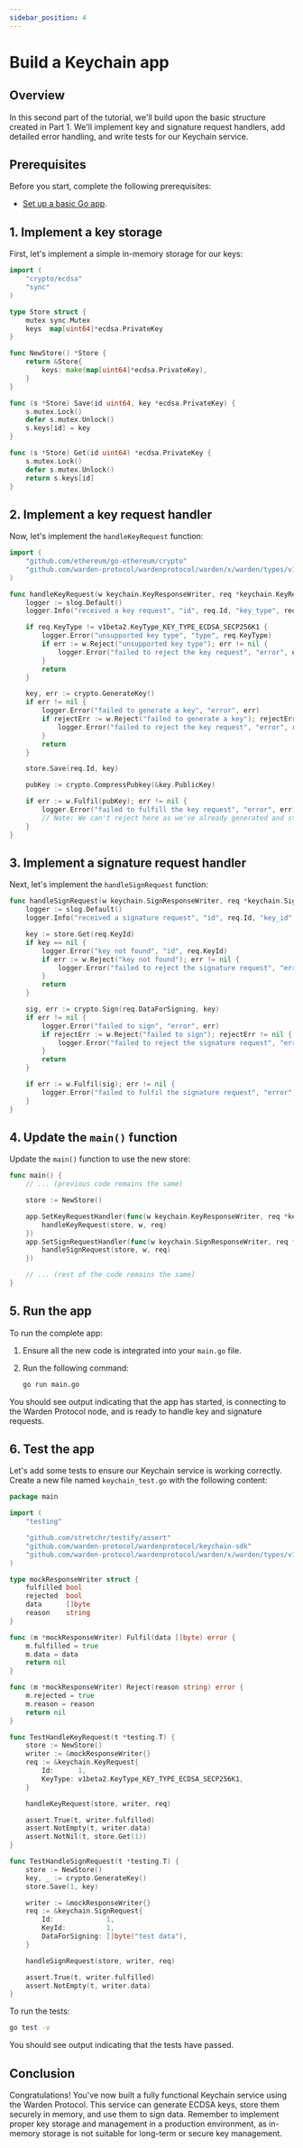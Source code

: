 ```yaml
---
sidebar_position: 4
---
```


# Build a Keychain app

## Overview

In this second part of the tutorial, we'll build upon the basic structure created in Part 1. We'll implement key and signature request handlers, add detailed error handling, and write tests for our Keychain service.

## Prerequisites

Before you start, complete the following prerequisites:

- [Set up a basic Go app](set-up-a-basic-go-app).

## 1. Implement a key storage

First, let's implement a simple in-memory storage for our keys:

```go
import (
    "crypto/ecdsa"
    "sync"
)

type Store struct {
    mutex sync.Mutex
    keys  map[uint64]*ecdsa.PrivateKey
}

func NewStore() *Store {
    return &Store{
        keys: make(map[uint64]*ecdsa.PrivateKey),
    }
}

func (s *Store) Save(id uint64, key *ecdsa.PrivateKey) {
    s.mutex.Lock()
    defer s.mutex.Unlock()
    s.keys[id] = key
}

func (s *Store) Get(id uint64) *ecdsa.PrivateKey {
    s.mutex.Lock()
    defer s.mutex.Unlock()
    return s.keys[id]
}
```

## 2. Implement a key request handler

Now, let's implement the `handleKeyRequest` function:

```go
import (
    "github.com/ethereum/go-ethereum/crypto"
    "github.com/warden-protocol/wardenprotocol/warden/x/warden/types/v1beta2"
)

func handleKeyRequest(w keychain.KeyResponseWriter, req *keychain.KeyRequest) {
    logger := slog.Default()
    logger.Info("received a key request", "id", req.Id, "key_type", req.KeyType)

    if req.KeyType != v1beta2.KeyType_KEY_TYPE_ECDSA_SECP256K1 {
        logger.Error("unsupported key type", "type", req.KeyType)
        if err := w.Reject("unsupported key type"); err != nil {
            logger.Error("failed to reject the key request", "error", err)
        }
        return
    }

    key, err := crypto.GenerateKey()
    if err != nil {
        logger.Error("failed to generate a key", "error", err)
        if rejectErr := w.Reject("failed to generate a key"); rejectErr != nil {
            logger.Error("failed to reject the key request", "error", rejectErr)
        }
        return
    }

    store.Save(req.Id, key)

    pubKey := crypto.CompressPubkey(&key.PublicKey)

    if err := w.Fulfil(pubKey); err != nil {
        logger.Error("failed to fulfill the key request", "error", err)
        // Note: We can't reject here as we've already generated and stored the key
    }
}
```

## 3. Implement a signature request handler

Next, let's implement the `handleSignRequest` function:

```go
func handleSignRequest(w keychain.SignResponseWriter, req *keychain.SignRequest) {
    logger := slog.Default()
    logger.Info("received a signature request", "id", req.Id, "key_id", req.KeyId)

    key := store.Get(req.KeyId)
    if key == nil {
        logger.Error("key not found", "id", req.KeyId)
        if err := w.Reject("key not found"); err != nil {
            logger.Error("failed to reject the signature request", "error", err)
        }
        return
    }

    sig, err := crypto.Sign(req.DataForSigning, key)
    if err != nil {
        logger.Error("failed to sign", "error", err)
        if rejectErr := w.Reject("failed to sign"); rejectErr != nil {
            logger.Error("failed to reject the signature request", "error", rejectErr)
        }
        return
    }

    if err := w.Fulfil(sig); err != nil {
        logger.Error("failed to fulfil the signature request", "error", err)
    }
}
```

## 4. Update the `main()` function

Update the `main()` function to use the new store:

```go
func main() {
    // ... (previous code remains the same)

    store := NewStore()

    app.SetKeyRequestHandler(func(w keychain.KeyResponseWriter, req *keychain.KeyRequest) {
        handleKeyRequest(store, w, req)
    })
    app.SetSignRequestHandler(func(w keychain.SignResponseWriter, req *keychain.SignRequest) {
        handleSignRequest(store, w, req)
    })

    // ... (rest of the code remains the same)
}
```

## 5. Run the app

To run the complete app:

1. Ensure all the new code is integrated into your `main.go` file.
2. Run the following command:

   ```bash
   go run main.go
   ```

You should see output indicating that the app has started, is connecting to the Warden Protocol node, and is ready to handle key and signature requests.

## 6. Test the app

Let's add some tests to ensure our Keychain service is working correctly. Create a new file named `keychain_test.go` with the following content:

```go
package main

import (
    "testing"

    "github.com/stretchr/testify/assert"
    "github.com/warden-protocol/wardenprotocol/keychain-sdk"
    "github.com/warden-protocol/wardenprotocol/warden/x/warden/types/v1beta2"
)

type mockResponseWriter struct {
    fulfilled bool
    rejected  bool
    data      []byte
    reason    string
}

func (m *mockResponseWriter) Fulfil(data []byte) error {
    m.fulfilled = true
    m.data = data
    return nil
}

func (m *mockResponseWriter) Reject(reason string) error {
    m.rejected = true
    m.reason = reason
    return nil
}

func TestHandleKeyRequest(t *testing.T) {
    store := NewStore()
    writer := &mockResponseWriter{}
    req := &keychain.KeyRequest{
        Id:      1,
        KeyType: v1beta2.KeyType_KEY_TYPE_ECDSA_SECP256K1,
    }

    handleKeyRequest(store, writer, req)

    assert.True(t, writer.fulfilled)
    assert.NotEmpty(t, writer.data)
    assert.NotNil(t, store.Get(1))
}

func TestHandleSignRequest(t *testing.T) {
    store := NewStore()
    key, _ := crypto.GenerateKey()
    store.Save(1, key)

    writer := &mockResponseWriter{}
    req := &keychain.SignRequest{
        Id:             1,
        KeyId:          1,
        DataForSigning: []byte("test data"),
    }

    handleSignRequest(store, writer, req)

    assert.True(t, writer.fulfilled)
    assert.NotEmpty(t, writer.data)
}
```

To run the tests:

```bash
go test -v
```

You should see output indicating that the tests have passed.

## Conclusion

Congratulations! You've now built a fully functional Keychain service using the Warden Protocol. This service can generate ECDSA keys, store them securely in memory, and use them to sign data. Remember to implement proper key storage and management in a production environment, as in-memory storage is not suitable for long-term or secure key management.
